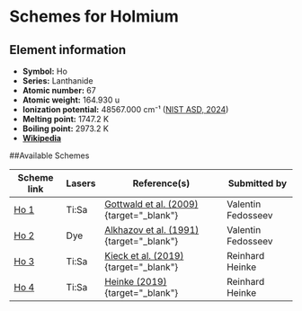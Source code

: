 # Schemes for Holmium

## Element information

- **Symbol:** Ho
- **Series:** Lanthanide
- **Atomic number:** 67
- **Atomic weight:** 164.930 u
- **Ionization potential:**  48567.000 cm⁻¹ ([NIST ASD, 2024](https://www.nist.gov/pml/atomic-spectra-database))
- **Melting point:** 1747.2 K
- **Boiling point:** 2973.2 K
- [**Wikipedia**](https://en.wikipedia.org/wiki/Holmium)

##Available Schemes

|       Scheme link       | Lasers |                                      Reference(s)                                       |    Submitted by    |
| ----------------------- | ------ | --------------------------------------------------------------------------------------- | ------------------ |
| [Ho 1](../ho/ho-001.md) | Ti:Sa  | [Gottwald et al. (2009)](https://doi.org/10.1063/1.3115590){target="_blank"}            | Valentin Fedosseev |
| [Ho 2](../ho/ho-002.md) | Dye    | [Alkhazov et al. (1991)](https://doi.org/10.1016/0168-9002(91)90348-T){target="_blank"} | Valentin Fedosseev |
| [Ho 3](../ho/ho-003.md) | Ti:Sa  | [Kieck et al. (2019)](https://doi.org/10.1016/j.nima.2019.162602){target="_blank"}      | Reinhard Heinke    |
| [Ho 4](../ho/ho-004.md) | Ti:Sa  | [Heinke (2019)](https://doi.org/10.25358/openscience-2346){target="_blank"}             | Reinhard Heinke    |
